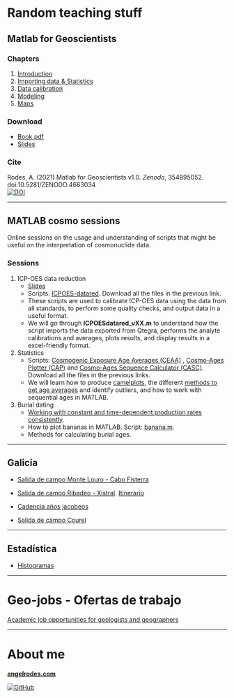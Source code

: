 # Random teaching stuff

## Matlab for Geoscientists <!--v.2019-->

### Chapters

<!---
> I am still migrating these chapters from LaTeX.\
> Most figures, formulas, and some tables do not show correctly!
-->

1. [Introduction](https://angelrodes.github.io/Matlab_for_Geoscientists/1_Introduction_to_Matlab_and_Octave)
2. [Importing data & Statistics](https://angelrodes.github.io/Matlab_for_Geoscientists/2_Importing_data_and_Statistics)
3. [Data calibration](https://angelrodes.github.io/Matlab_for_Geoscientists/3_Data_calibration)
4. [Modeling](https://angelrodes.github.io/Matlab_for_Geoscientists/4_Modeling)
5. [Maps](https://angelrodes.github.io/Matlab_for_Geoscientists/5_Maps)


### Download

* [Book.pdf](https://github.com/angelrodes/Matlab_for_Geoscientists/blob/main/Matlab_Geoscientists_book_20210901.pdf?raw=true)
* [Slides](https://github.com/angelrodes/Matlab_for_Geoscientists/blob/main/Angel_Rodes_MATLAB_for_Geoscientists_Slides.pdf?raw=true)

### Cite

Rodes, A. (2021) Matlab for Geoscientists v1.0. *Zenodo*, 354895052. doi:10.5281/ZENODO.4663034 \
[![DOI](https://zenodo.org/badge/354895052.svg)](https://zenodo.org/badge/latestdoi/354895052)

---

## MATLAB cosmo sessions

<!---
[Programme and materials for the ongoing sessions.](https://angelrodes.github.io/cosmo_sessions_2022/)
--->

Online sessions on the usage and understanding of scripts that might be useful on the interpretation of cosmonuclide data.

### Sessions

1. ICP-OES data reduction
    * [Slides](https://docs.google.com/presentation/d/e/2PACX-1vR2xctVePGAuNEMkh7fJjNJ69uUoh5nZGex0U1TH-QxE0nF8IKKNOoEAh2Gbm_p-8lJBGLnTZaS-mDF/pub?start=false&loop=false&delayms=3000)
    * Scripts: [ICPOES-datared](https://github.com/angelrodes/ICPOES-datared). Download all the files in the previous link.
    * These scripts are used to calibrate ICP-OES data using the data from all standards, to perform some quality checks, and output data in a useful format.
    * We will go through **ICPOESdatared_vXX.m** to understand how the script imports the data exported from Qtegra, performs the analyte calibrations and averages, plots results, and display results in a excel-friendly format.
2. Statistics
    * Scripts: [Cosmogenic Exposure Age Averages (CEAA)](https://github.com/angelrodes/CEAA) , [Cosmo-Ages Plotter (CAP)](https://github.com/angelrodes/CAP) and [Cosmo-Ages Sequence Calculator (CASC)](https://github.com/angelrodes/CASC).   Download all the files in the previous links.
    * We will learn how to produce [camelplots](https://cosmognosis.wordpress.com/2011/07/25/what-is-a-camel-diagram-anyway/), the different [methods to get age averages](https://angelrodes.wordpress.com/2020/12/07/cosmogenic-exposure-age-averages/) and identify outliers, and how to work with sequential ages in MATLAB.
3. Burial dating
    * [Working with constant and time-dependent production rates consistently](https://angelrodes.wordpress.com/2021/12/15/average-cosmogenic-production-rate-calculator/).
    * How to plot bananas in MATLAB. Script: [banana.m](https://raw.githubusercontent.com/angelrodes/angelrodes.github.io/main/cosmo_sessions_2022/banana.m).
    * Methods for calculating burial ages.
<!---
3. AMS raw data (tba)
    * Manipulating files and folders (*script coming soon*).
    * Input data from text files and organise it.
    * Plotting time series.
--->

---

## Galicia

* [Salida de campo Monte Louro - Cabo Fisterra](https://angelrodes.github.io/Pindo/)

* [Salida de campo Ribadeo - Xistral](https://angelrodes.github.io/Ribadeo/). [Itinerario](https://github.com/angelrodes/angelrodes.github.io/raw/main/Ribadeo/Guia_saida_campo_Itinerario_XeoF%C3%ADsica_Territorio.pdf)

* [Cadencia años jacobeos](https://angelrodes.github.io/xacobeos)

* [Salida de campo Courel](https://angelrodes.github.io/Courel/)

---

## Estadística

* [Histogramas](https://angelrodes.github.io/histograma)

---

# Geo-jobs - Ofertas de trabajo

[Academic job opportunities for geologists and geographers](https://angelrodes.github.io/geojobs/)

<!--
* [Geodemia - Oportunidades laborales para geólogos y geógrafos](https://geodemia.wordpress.com/)
-->

---

# About me

[**angelrodes.com**](https://angelrodes.com)

[![GitHub](https://img.shields.io/badge/github-%23121011.svg?style=for-the-badge&logo=github&logoColor=white)](https://github.com/angelrodes?tab=repositories)

